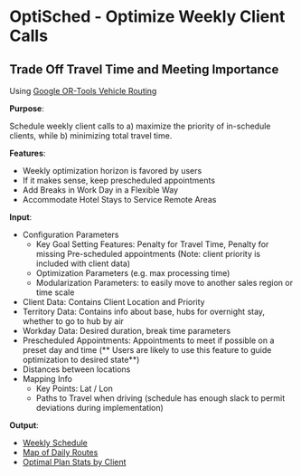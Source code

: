 # OptiSched - Optimize Weekly Client Calls

## Trade Off Travel Time and Meeting Importance

Using [Google OR-Tools Vehicle Routing](https://developers.google.com/optimization/routing)

**Purpose**:

Schedule weekly client calls to a) maximize the priority of in-schedule clients, while b) minimizing total travel time.

**Features**:

- Weekly optimization horizon is favored by users
- If it makes sense, keep prescheduled appointments
- Add Breaks in Work Day in a Flexible Way
- Accommodate Hotel Stays to Service Remote Areas

**Input**:

- Configuration Parameters 
    - Key Goal Setting Features: Penalty for Travel Time, Penalty for missing Pre-scheduled appointments (Note: client priority is included with client data)
    - Optimization Parameters (e.g. max processing time)
    - Modularization Parameters: to easily move to another sales region or time scale
- Client Data: Contains Client Location and Priority
- Territory Data: Contains info about base, hubs for overnight stay, whether to go to hub by air
- Workday Data: Desired duration, break time parameters
- Prescheduled Appointments: Appointments to meet if possible on a preset day and time (** Users are likely to use this feature to guide optimization to desired state**)
- Distances between locations
- Mapping Info
    - Key Points: Lat / Lon
    - Paths to Travel when driving (schedule has enough slack to permit deviations during implementation)

**Output**:

- [Weekly Schedule](output/optisched.txt)
- [Map of Daily Routes](http://htmlpreview.github.io/?https://github.com/ispapadakis/optisched/blob/main/output/RegionGR_map.html)
- [Optimal Plan Stats by Client](output/RegionGR_account_stats.csv)